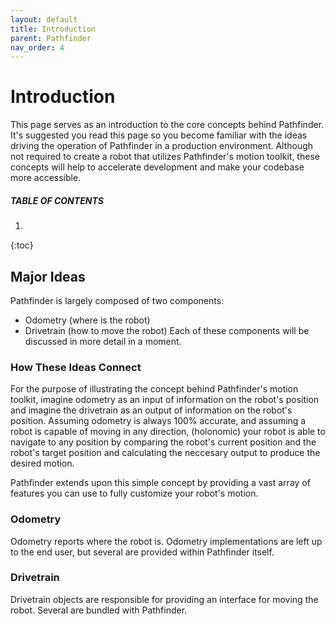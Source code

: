 ```yaml
---
layout: default
title: Introduction 
parent: Pathfinder
nav_order: 4
---
```


# Introduction
This page serves as an introduction to the core concepts behind Pathfinder. It's
suggested you read this page so you become familiar with the ideas driving the
operation of Pathfinder in a production environment. Although not required to create
a robot that utilizes Pathfinder's motion toolkit, these concepts will help to
accelerate development and make your codebase more accessible. 

##### TABLE OF CONTENTS
1. 
{:toc}

## Major Ideas
Pathfinder is largely composed of two components:
- Odometry (where is the robot)
- Drivetrain (how to move the robot)
Each of these components will be discussed in more detail in a moment.

### How These Ideas Connect
For the purpose of illustrating the concept behind Pathfinder's motion toolkit,
imagine odometry as an input of information on the robot's position and imagine
the drivetrain as an output of information on the robot's position. Assuming
odometry is always 100% accurate, and assuming a robot is capable of moving in
any direction, (holonomic) your robot is able to navigate to any position by
comparing the robot's current position and the robot's target position and calculating
the neccesary output to produce the desired motion. 

Pathfinder extends upon this simple concept by providing a vast array of
features you can use to fully customize your robot's motion. 

### Odometry
Odometry reports where the robot is. Odometry implementations are left up to
the end user, but several are provided within Pathfinder itself. 

### Drivetrain 
Drivetrain objects are responsible for providing an interface for moving the
robot. Several are bundled with Pathfinder.